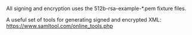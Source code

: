 All signing and encryption uses the 512b-rsa-example-*.pem fixture files.

A useful set of tools for generating signed and encrypted XML: https://www.samltool.com/online_tools.php
